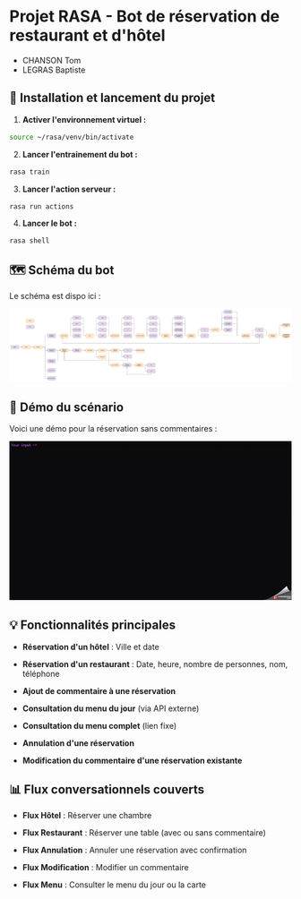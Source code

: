 # Projet RASA - Bot de réservation de restaurant et d'hôtel

- CHANSON Tom
- LEGRAS Baptiste

## 🔄 Installation et lancement du projet

1. **Activer l'environnement virtuel :**
```bash
source ~/rasa/venv/bin/activate
```

2. **Lancer l'entrainement du bot :** 

```bash
rasa train
```

3. **Lancer l'action serveur :**

```bash
rasa run actions
```

4. **Lancer le bot :**

```bash
rasa shell
```

## 🗺️ Schéma du bot

Le schéma est dispo ici : 

![ Schéma ](assets/asset_routes-rasa.png)


## 🎥 Démo du scénario

Voici une démo pour la réservation sans commentaires : 

![Démo](./assets/demo_scenario.gif)

## 💡 Fonctionnalités principales

- **Réservation d'un hôtel** : Ville et date
    
- **Réservation d'un restaurant** : Date, heure, nombre de personnes, nom, téléphone
    
- **Ajout de commentaire à une réservation**
    
- **Consultation du menu du jour** (via API externe)
    
- **Consultation du menu complet** (lien fixe)
    
- **Annulation d'une réservation**
    
- **Modification du commentaire d'une réservation existante**

## 📊 Flux conversationnels couverts

- **Flux Hôtel** : Réserver une chambre
    
- **Flux Restaurant** : Réserver une table (avec ou sans commentaire)
    
- **Flux Annulation** : Annuler une réservation avec confirmation
    
- **Flux Modification** : Modifier un commentaire
    
- **Flux Menu** : Consulter le menu du jour ou la carte